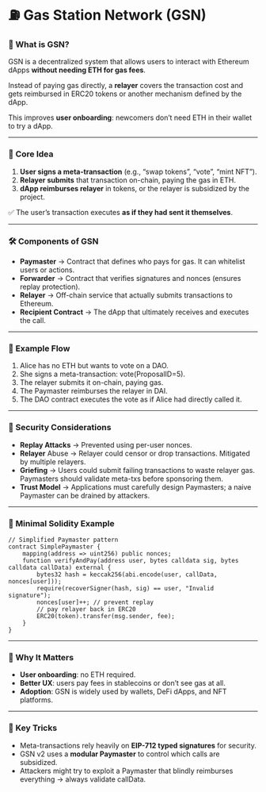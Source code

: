 # ⛽ Gas Station Network (GSN)
### 📌 What is GSN?
GSN is a decentralized system that allows users to interact with Ethereum dApps **without needing ETH for gas fees**.

Instead of paying gas directly, a **relayer** covers the transaction cost and gets reimbursed in ERC20 tokens or another mechanism defined by the dApp.

This improves **user onboarding**: newcomers don’t need ETH in their wallet to try a dApp.

---
### 🎯 Core Idea
1. **User signs a meta-transaction** (e.g., “swap tokens”, “vote”, “mint NFT”).
2. **Relayer submits** that transaction on-chain, paying the gas in ETH.
3. **dApp reimburses relayer** in tokens, or the relayer is subsidized by the project.

✅ The user’s transaction executes **as if they had sent it themselves**.

---
### 🛠 Components of GSN
- **Paymaster** → Contract that defines who pays for gas. It can whitelist users or actions.
- **Forwarder** → Contract that verifies signatures and nonces (ensures replay protection).
- **Relayer** → Off-chain service that actually submits transactions to Ethereum.
- **Recipient Contract** → The dApp that ultimately receives and executes the call.

---
### 📖 Example Flow
1. Alice has no ETH but wants to vote on a DAO.
2. She signs a meta-transaction: vote(ProposalID=5).
3. The relayer submits it on-chain, paying gas.
4. The Paymaster reimburses the relayer in DAI.
5. The DAO contract executes the vote as if Alice had directly called it.

---
### 🔐 Security Considerations
- **Replay Attacks** → Prevented using per-user nonces.
- **Relayer** Abuse → Relayer could censor or drop transactions. Mitigated by multiple relayers.
- **Griefing** → Users could submit failing transactions to waste relayer gas. Paymasters should validate meta-txs before sponsoring them.
- **Trust Model** → Applications must carefully design Paymasters; a naive Paymaster can be drained by attackers.

---
### 🧩 Minimal Solidity Example
```solidity
// Simplified Paymaster pattern
contract SimplePaymaster {
    mapping(address => uint256) public nonces;
    function verifyAndPay(address user, bytes calldata sig, bytes calldata callData) external {
        bytes32 hash = keccak256(abi.encode(user, callData, nonces[user]));
        require(recoverSigner(hash, sig) == user, "Invalid signature");
        nonces[user]++; // prevent replay
        // pay relayer back in ERC20
        ERC20(token).transfer(msg.sender, fee);
    }
}
```
---
### 🚀 Why It Matters
- **User onboarding**: no ETH required.
- **Better UX**: users pay fees in stablecoins or don’t see gas at all.
- **Adoption**: GSN is widely used by wallets, DeFi dApps, and NFT platforms.

---
### 🔑 Key Tricks
- Meta-transactions rely heavily on **EIP-712 typed signatures** for security.
- GSN v2 uses a **modular Paymaster** to control which calls are subsidized.
- Attackers might try to exploit a Paymaster that blindly reimburses everything → always validate callData.
